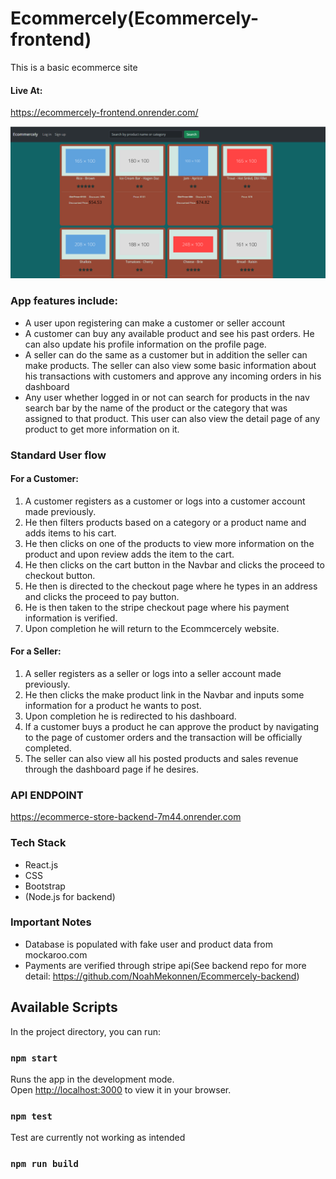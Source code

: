 # Ecommercely(Ecommercely-frontend)

This is a basic ecommerce site
#### Live At: 

https://ecommercely-frontend.onrender.com/

![Ecommerce Picture](https://github.com/NoahMekonnen/Ecommercely-frontend/blob/main/HomePage.png?raw=true)

### App features include:

* A user upon registering can make a customer or seller account
* A customer can buy any available product and see his past orders. He can also update his profile information on the profile page.
* A seller can do the same as a customer but in addition the seller can make products. The seller can also view some basic information about 
his transactions with customers and approve any incoming orders in his dashboard
* Any user whether logged in or not can search for products in the nav search bar by the name of the product or the category that was assigned to that product. This user can also view the detail page of any product to get more information on it.

### Standard User flow

#### For a Customer:

1. A customer registers as a customer or logs into a customer account made previously.
2. He then filters products based on a category or a product name and adds items to his cart.
3. He then clicks on one of the products to view more information on the product and upon review adds the item to the cart.
4. He then clicks on the cart button in the Navbar and clicks the proceed to checkout button.
5. He then is directed to the checkout page where he types in an address and clicks the proceed to pay button.
6. He is then taken to the stripe checkout page where his payment information is verified.
7. Upon completion he will return to the Ecommcercely website.

#### For a Seller:

1. A seller registers as a seller or logs into a seller account made previously.
2. He then clicks the make product link in the Navbar and inputs some information for a product he wants to post.
3. Upon completion he is redirected to his dashboard.
4. If a customer buys a product he can approve the product by navigating to the page of customer orders and the transaction will be officially completed.
5. The seller can also view all his posted products and sales revenue through the dashboard page if he desires.


### API ENDPOINT

https://ecommerce-store-backend-7m44.onrender.com

### Tech Stack
* React.js
* CSS
* Bootstrap
* (Node.js for backend)

### Important Notes

* Database is populated with fake user and product data from mockaroo.com
* Payments are verified through stripe api(See backend repo for more detail: https://github.com/NoahMekonnen/Ecommercely-backend)

## Available Scripts

In the project directory, you can run:

### `npm start`

Runs the app in the development mode.\
Open [http://localhost:3000](http://localhost:3000) to view it in your browser.


### `npm test`

Test are currently not working as intended

### `npm run build`